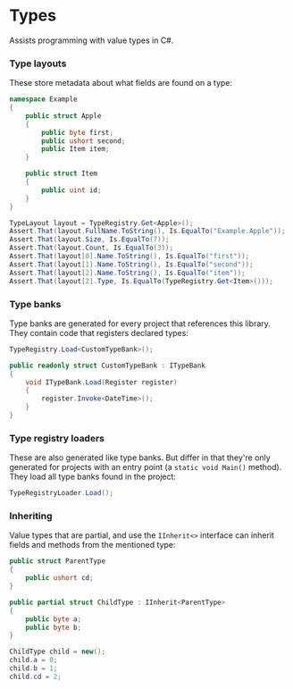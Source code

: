 # Types

Assists programming with value types in C#.

### Type layouts

These store metadata about what fields are found on a type:
```cs
namespace Example
{
	public struct Apple
	{
		public byte first;
		public ushort second;
		public Item item;
	}

	public struct Item
	{
		public uint id;
	}
}

TypeLayout layout = TypeRegistry.Get<Apple>();
Assert.That(layout.FullName.ToString(), Is.EqualTo("Example.Apple"));
Assert.That(layout.Size, Is.EqualTo(7));
Assert.That(layout.Count, Is.EqualTo(3));
Assert.That(layout[0].Name.ToString(), Is.EqualTo("first"));
Assert.That(layout[1].Name.ToString(), Is.EqualTo("second"));
Assert.That(layout[2].Name.ToString(), Is.EqualTo("item"));
Assert.That(layout[2].Type, Is.EqualTo(TypeRegistry.Get<Item>()));
```

### Type banks

Type banks are generated for every project that references this library.
They contain code that registers declared types:
```cs
TypeRegistry.Load<CustomTypeBank>();

public readonly struct CustomTypeBank : ITypeBank
{
    void ITypeBank.Load(Register register)
    {
        register.Invoke<DateTime>();
    }
}
```

### Type registry loaders

These are also generated like type banks. But differ in that they're only
generated for projects with an entry point (a `static void Main()` method).
They load all type banks found in the project:
```cs
TypeRegistryLoader.Load();
```

### Inheriting

Value types that are partial, and use the `IInherit<>` interface can inherit fields
and methods from the mentioned type:
```cs
public struct ParentType
{
	public ushort cd;
}

public partial struct ChildType : IInherit<ParentType>
{
	public byte a;
	public byte b;
}

ChildType child = new();
child.a = 0;
child.b = 1;
child.cd = 2;
```